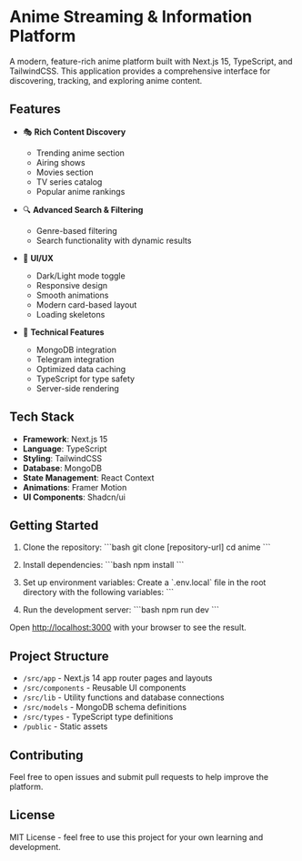 # Anime Streaming & Information Platform

A modern, feature-rich anime platform built with Next.js 15, TypeScript, and TailwindCSS. This application provides a comprehensive interface for discovering, tracking, and exploring anime content.

## Features

- 🎭 **Rich Content Discovery**

  - Trending anime section
  - Airing shows
  - Movies section
  - TV series catalog
  - Popular anime rankings

- 🔍 **Advanced Search & Filtering**

  - Genre-based filtering
  - Search functionality with dynamic results

- 🎨 **UI/UX**

  - Dark/Light mode toggle
  - Responsive design
  - Smooth animations
  - Modern card-based layout
  <!-- - Hero section with featured content -->
  - Loading skeletons

- 🔧 **Technical Features**
  - MongoDB integration
  - Telegram integration
  - Optimized data caching
  - TypeScript for type safety
  - Server-side rendering

## Tech Stack

- **Framework**: Next.js 15
- **Language**: TypeScript
- **Styling**: TailwindCSS
- **Database**: MongoDB
- **State Management**: React Context
- **Animations**: Framer Motion
- **UI Components**: Shadcn/ui

## Getting Started

1. Clone the repository:
   \`\`\`bash
   git clone [repository-url]
   cd anime
   \`\`\`

2. Install dependencies:
   \`\`\`bash
   npm install
   \`\`\`

3. Set up environment variables:
   Create a \`.env.local\` file in the root directory with the following variables:
   \`\`\`

4. Run the development server:
   \`\`\`bash
   npm run dev
   \`\`\`

Open [http://localhost:3000](http://localhost:3000) with your browser to see the result.

## Project Structure

- `/src/app` - Next.js 14 app router pages and layouts
- `/src/components` - Reusable UI components
- `/src/lib` - Utility functions and database connections
- `/src/models` - MongoDB schema definitions
- `/src/types` - TypeScript type definitions
- `/public` - Static assets

## Contributing

Feel free to open issues and submit pull requests to help improve the platform.

## License

MIT License - feel free to use this project for your own learning and development.
